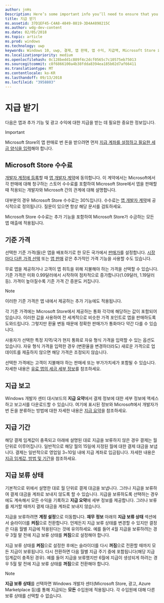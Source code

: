 ```yaml
---
author: jnHs
Description: Here’s some important info you’ll need to ensure that you receive payment for your apps, in-app products (IAPs), and advertising earnings.
title: 지급 받기
ms.assetid: 37D1EF45-C4A8-4849-8819-3D4A4898215C
ms.author: wdg-dev-content
ms.date: 02/05/2018
ms.topic: article
ms.prod: windows
ms.technology: uwp
keywords: Windows 10, uwp, 결제, 앱 판매, 앱 수익, 지급액, Microsoft Store 요금, 지급 보류, 백분율
ms.localizationpriority: medium
ms.openlocfilehash: 0c128bedd1c889f4c2dcf0565c7c10575eb75013
ms.sourcegitcommit: c8f6866100a4b38fdda8394ea185b02d7af66411
ms.translationtype: MT
ms.contentlocale: ko-KR
ms.lasthandoff: 09/13/2018
ms.locfileid: "3958803"
---
```

# <a name="getting-paid"></a>지급 받기
다음은 앱과 추가 기능 및 광고 수익에 대한 지급을 받는 데 필요한 중요한 정보입니다.

> [!IMPORTANT]
> Microsoft Store의 앱 판매로 번 돈을 받으려면 먼저 [지급 계좌를 설정하고 필요한 세금 양식을 입력](setting-up-your-payout-account-and-tax-forms.md)해야 합니다.

## <a name="store-fee"></a>Microsoft Store 수수료

[개발자 계정에 등록](http://go.microsoft.com/fwlink/p/?LinkID=615100)할 때 [앱 개발자 계약](https://docs.microsoft.com/legal/windows/agreements/app-developer-agreement)에 동의합니다. 이 계약에서는 Microsoft에서 각 판매에 대해 청구하는 스토어 수수료를 포함하여 Microsoft Store에서 앱을 판매할 때 적용되는 개발자와 Microsoft 간의 관계에 대해 설명합니다.

대부분의 경우 Microsoft Store 수수료는 30%입니다. 수수료는 [앱 개발자 계약](https://docs.microsoft.com/legal/windows/agreements/app-developer-agreement)에 공식적으로 정의됩니다. 질문이 있으면 항상 해당 문서를 검토하세요.

Microsoft Store 수수료는 추가 기능을 포함하여 Microsoft Store가 수금하는 모든 앱 매출에 적용됩니다.


## <a name="price-tiers"></a>기준 가격

선택한 기준 가격(들)은 앱을 배포하기로 한 모든 국가에서 [판매가](set-and-schedule-app-pricing.md#base-price)를 설정합니다. [시장마다 다른 가격 선택](set-and-schedule-app-pricing.md#override-base-price-for-specific-markets) 또는 [앱 판매](put-apps-and-add-ons-on-sale.md) 같은 추가적인 가격 기능을 사용할 수도 있습니다.

무료 앱을 제공하거나 고객이 앱 취득을 위해 지불해야 하는 가격을 선택할 수 있습니다. 기준 가격은 미화 0.99달러에서 시작하여 점차적으로 증가합니다(1.09달러, 1.19달러 등). 가격이 높아질수록 기준 가격 간 증분도 커집니다.

> [!NOTE] 
> 이러한 기준 가격은 앱 내에서 제공하는 추가 기능에도 적용됩니다.

각 기준 가격에는 Microsoft Store에서 제공하는 통화 각각에 해당하는 값이 포함되어 있습니다. 이러한 값을 사용하여 전 세계적으로 비슷한 가격 포인트로 앱을 판매하도록 도와드립니다. 그렇지만 환율 변동 때문에 정확한 판매가가 통화마다 약간 다를 수 있습니다.

사용자가 선택한 특정 지역/국가 현지 통화로 자유 형식 가격을 입력할 수 있는 옵션도 있습니다. 자유 형식 가격을 입력한 경우 (변환율을 변경하더라도) 새로운 가격으로 업데이트를 제출하지 않으면 해당 가격은 조정되지 않습니다. 

선택한 가격에는 고객이 지불해야 하는 판매세 또는 부가가치세가 포함될 수 있습니다. 자세한 내용은 [유료 앱의 세금 세부 정보](tax-details-for-paid-apps.md)를 참조하세요.


## <a name="payout-reporting"></a>지급 보고

Windows 개발자 센터 대시보드의 **지급 요약**에서 결제 정보에 대한 세부 정보에 액세스하고 보고서를 다운로드할 수 있습니다. 여기에 표시된 정보와 Microsoft에서 개발자가 번 돈을 분류하는 방법에 대한 자세한 내용은 [지급 요약](payout-summary.md)을 참조하세요.


## <a name="payout-timeframe"></a>지급 기간

해당 결제 임계값이 충족되고 아래에 설명된 대로 지급을 보류하지 않은 경우 결제는 월 단위로 이루어집니다. 일반적으로 해당 월의 15일에 지정된 월에 대한 결제 대금을 보냅니다. 결제는 일반적으로 영업일 3~10일 내에 지급 계좌로 입금됩니다. 자세한 내용은 [지급 임계값, 방법 및 기간](payment-thresholds-methods-and-timeframes.md)을 참조하세요.


##  <a name="payout-hold-status"></a>지급 보류 상태

기본적으로 위에서 설명한 대로 월 단위로 결제 대금을 보냅니다. 그러나 지급을 보류하여 결제 대금을 계좌로 보내지 않도록 할 수 있습니다. 지급을 보류하도록 선택하는 경우에도 계속해서 모든 수익을 기록하고 **지급 요약**에 세부 정보를 제공합니다. 그러나 보류를 제거할 때까지 결제 대금을 계좌로 보내지 않습니다. 

지급을 보류하려면 **계정 설정**으로 이동합니다. **재무 정보** 아래의 **지급 보류 상태** 섹션에서 슬라이더를 **켜짐**으로 전환합니다. 언제든지 지급 보류 상태를 변경할 수 있지만 결정은 다음 월별 지급에 적용된다는 것에 유의하세요. 예를 들어 4월 지급을 보류하려는 경우 3월 말 전에 지급 보류 상태를 **켜짐**으로 설정해야 합니다.

지급 보류 상태를 **켜짐**으로 설정한 후에는 슬라이더를 다시 **꺼짐**으로 전환할 때까지 모든 지급이 보류됩니다. 다시 전환하면 다음 월별 지급 주기 중에 포함됩니다(해당 지급 임계값이 충족된 경우). 예를 들어 지급을 보류했지만 6월에 지급이 생성되게 하려는 경우 5월 말 전에 지급 보류 상태를 **꺼짐**으로 전환해야 합니다.

> [!NOTE]
> **지급 보류 상태**를 선택하면 Windows 개발자 센터(Microsoft Store, 광고, Azure Marketplace 등)를 통해 지급되는 **모든**  수입원에 적용됩니다. 각 수입원에 대해 다른 보류 상태를 선택할 수 없습니다.


 

 




